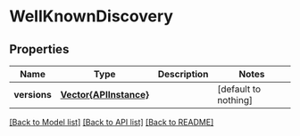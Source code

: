 # WellKnownDiscovery


## Properties
Name | Type | Description | Notes
------------ | ------------- | ------------- | -------------
**versions** | [**Vector{APIInstance}**](APIInstance.md) |  | [default to nothing]


[[Back to Model list]](../README.md#models) [[Back to API list]](../README.md#api-endpoints) [[Back to README]](../README.md)


